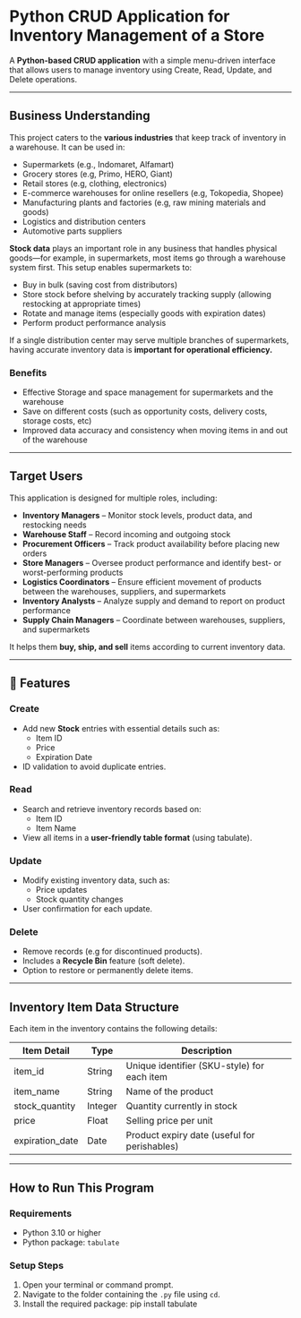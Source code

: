 # Python CRUD Application for Inventory Management of a Store

A **Python-based CRUD application** with a simple menu-driven interface that allows users to manage inventory using Create, Read, Update, and Delete operations.

---

## Business Understanding

This project caters to the **various industries** that keep track of inventory in a warehouse. It can be used in:

- Supermarkets (e.g., Indomaret, Alfamart)
- Grocery stores (e.g, Primo, HERO, Giant)
- Retail stores (e.g, clothing, electronics)
- E-commerce warehouses for online resellers (e.g, Tokopedia, Shopee)
- Manufacturing plants and factories (e.g, raw mining materials and goods)
- Logistics and distribution centers
- Automotive parts suppliers 

**Stock data** plays an important role in any business that handles physical goods—for example, in supermarkets, most items go through a warehouse system first. This setup enables supermarkets to:

- Buy in bulk (saving cost from distributors)
- Store stock before shelving by accurately tracking supply (allowing restocking at appropriate times)
- Rotate and manage items (especially goods with expiration dates)
- Perform product performance analysis

If a single distribution center may serve multiple branches of supermarkets, having accurate inventory data is **important for operational efficiency.**

### Benefits
- Effective Storage and space management for supermarkets and the warehouse  
- Save on different costs (such as opportunity costs, delivery costs, storage costs, etc)
- Improved data accuracy and consistency when moving items in and out of the warehouse

---

## Target Users

This application is designed for multiple roles, including:

- **Inventory Managers** – Monitor stock levels, product data, and restocking needs  
- **Warehouse Staff** – Record incoming and outgoing stock  
- **Procurement Officers** – Track product availability before placing new orders  
- **Store Managers** – Oversee product performance and identify best- or worst-performing products  
- **Logistics Coordinators** – Ensure efficient movement of products between the warehouses, suppliers, and supermarkets  
- **Inventory Analysts** – Analyze supply and demand to report on product performance  
- **Supply Chain Managers** – Coordinate between warehouses, suppliers, and supermarkets

It helps them **buy, ship, and sell** items according to current inventory data.

---

## 🔧 Features

### Create
- Add new **Stock** entries with essential details such as:
  - Item ID
  - Price
  - Expiration Date
- ID validation to avoid duplicate entries.

###  Read
- Search and retrieve inventory records based on:
  - Item ID
  - Item Name
- View all items in a **user-friendly table format** (using tabulate).

###  Update
- Modify existing inventory data, such as:
  - Price updates
  - Stock quantity changes
- User confirmation for each update.

###  Delete
- Remove records (e.g for discontinued products).
- Includes a **Recycle Bin** feature (soft delete).
- Option to restore or permanently delete items.

---

##  Inventory Item Data Structure

Each item in the inventory contains the following details:

| Item Detail       | Type     | Description                                   |
|-------------------|----------|-----------------------------------------------|
| item_id           | String   | Unique identifier (SKU-style) for each item   |
| item_name         | String   | Name of the product                          |
| stock_quantity    | Integer  | Quantity currently in stock                  |
| price             | Float    | Selling price per unit                       |
| expiration_date   | Date     | Product expiry date (useful for perishables) |

---

##  How to Run This Program

### Requirements
- Python 3.10 or higher
- Python package: `tabulate`

### Setup Steps
1. Open your terminal or command prompt.
2. Navigate to the folder containing the `.py` file using `cd`.
3. Install the required package:
   pip install tabulate
